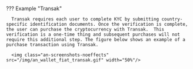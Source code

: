 ??? Example "Transak"

      Transak requires each user to complete KYC by submitting country-specific identification documents. Once the verification is complete, the user can purchase the cryptocurrency with Transak.  This verification is a one-time thing and subsequent purchases will not require this additional step. The figure below shows an example of a purchase transaction using Transak.

      <img class="an-screenshots-noeffects" src="/img/an_wallet_fiat_transak.gif" width="50%"/>
<!--
??? Example "Ramp"

      If the fiat on-ramp provider Ramp Network is selected, the Ramp UI pops up displaying all the available currencies for the selected chain in the {{config.extra.arcana.wallet_name}}. 

      <img class="an-screenshots-noeffects" src="/img/an_wallet_fiat_rampnetwork.png" width="50%"/>

??? Example "Onramp Money"

      If the {{config.extra.arcana.wallet_name}} user chooses Onramp Money as the provider, the following user interface of the provider takes over and helps the user to load the wallet with the required cryptocurrency.

      <img class="an-screenshots-noeffects" src="/img/an_wallet_fiat_onramp_money.gif" width="25%"/>
-->